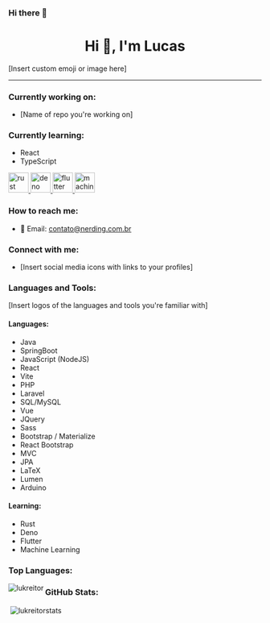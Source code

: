 ### Hi there 👋

<!--
**lukreitor/lukreitor** is a ✨ _special_ ✨ repository because its `README.md` (this file) appears on your GitHub profile.

Here are some ideas to get you started:

- 🔭 I’m currently working on ...
- 🌱 I’m currently learning ...
- 👯 I’m looking to collaborate on ...
- 🤔 I’m looking for help with ...
- 💬 Ask me about ...
- 📫 How to reach me: ...
- 😄 Pronouns: ...
- ⚡ Fun fact: ...
-->

<h1 align="center">Hi 👋, I'm Lucas</h1>

[Insert custom emoji or image here]

---

### Currently working on:

- [Name of repo you're working on]

### Currently learning:

- React
- TypeScript

<p align="left">
  <a href="#" target="_blank" rel="noopener noreferrer">
    <img src="https://img.icons8.com/color/48/000000/rust-programming-language.png" alt="rust" width="40" height="40"/>
  </a>
  <a href="#" target="_blank" rel="noopener noreferrer">
    <img src="https://img.icons8.com/color/48/000000/deno-logo.png" alt="deno" width="40" height="40"/>
  </a>
  <a href="#" target="_blank" rel="noopener noreferrer">
    <img src="https://img.icons8.com/color/48/000000/flutter.png" alt="flutter" width="40" height="40"/>
  </a>
  <a href="#" target="_blank" rel="noopener noreferrer">
    <img src="https://img.icons8.com/color/48/000000/machine-learning.png" alt="machine learning" width="40" height="40"/>
  </a>
</p>

### How to reach me:

- 📧 Email: contato@nerding.com.br

### Connect with me:

- [Insert social media icons with links to your profiles]

### Languages and Tools:

[Insert logos of the languages and tools you're familiar with]

#### Languages:

- Java
- SpringBoot
- JavaScript (NodeJS)
- React
- Vite
- PHP
- Laravel
- SQL/MySQL
- Vue
- JQuery
- Sass
- Bootstrap / Materialize
- React Bootstrap
- MVC
- JPA
- LaTeX
- Lumen
- Arduino

#### Learning:

- Rust
- Deno
- Flutter
- Machine Learning

### Top Languages:

<p><img align="left" src="https://github-readme-stats.vercel.app/api/top-langs?username=lukreitor&show_icons=true&locale=en&layout=compact" alt="lukreitor" /></p>

### GitHub Stats:

<p>&nbsp;<img align="center" src="https://github-readme-stats.vercel.app/api?username=lukreitor&show_icons=true&locale=en" alt="lukreitorstats" /></p>

